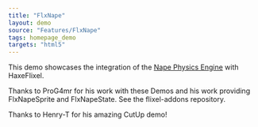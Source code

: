 ```yaml
---
title: "FlxNape"
layout: demo
source: "Features/FlxNape"
tags: homepage_demo
targets: "html5"
---
```


This demo showcases the integration of the [Nape Physics Engine](https://joecreates.github.io/napephys/) with HaxeFlixel.

Thanks to ProG4mr for his work with these Demos and his work providing FlxNapeSprite and FlxNapeState. See the flixel-addons repository.

Thanks to Henry-T for his amazing CutUp demo!
